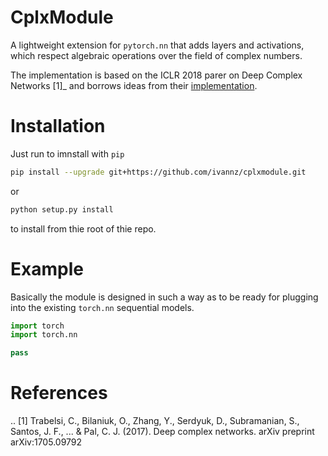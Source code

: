 # CplxModule

A lightweight extension for `pytorch.nn` that adds layers and activations,
which respect algebraic operations over the field of complex numbers.

The implementation is based on the ICLR 2018 parer on Deep Complex Networks
[1]_ and borrows ideas from their [implementation](https://github.com/ChihebTrabelsi/deep_complex_networks).


# Installation

Just run to imnstall with `pip`
```bash
pip install --upgrade git+https://github.com/ivannz/cplxmodule.git
```
or
```bash
python setup.py install
```
to install from thie root of thie repo.


# Example

Basically the module is designed in such a way as to be ready for plugging
into the existing `torch.nn` sequential models.

```python
import torch
import torch.nn

pass
```


# References

.. [1] Trabelsi, C., Bilaniuk, O., Zhang, Y., Serdyuk, D., Subramanian,
       S., Santos, J. F., ... & Pal, C. J. (2017). Deep complex networks.
       arXiv preprint arXiv:1705.09792